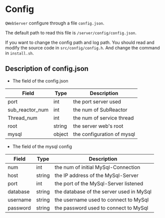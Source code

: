 # Config

`QWebServer` configure through a file `config.json`. 

The default path to read this file is `/server/config/config.json`.

If you want to change the config path and log path. You should read and modify the source code in `src/config/config.h`. And change the command in `install.sh`.

## Description of config.json

- The field of the config.json

| Field           | Type   | Description                |
| --------------- | ------ | -------------------------- |
| port            | int    | the port server used       |
| sub_reactor_num | int    | the num of SubReactor      |
| Thread_num      | int    | the num of service thread  |
| root            | string | the server web's root      |
| mysql           | object | the configuration of mysql |

- The field of the mysql config

| Field    | Type   | Description                              |
| -------- | ------ | ---------------------------------------- |
| num      | int    | the num of initial MySql-Connection      |
| host     | string | the IP address of the MySql-Server       |
| port     | int    | the port of the MySql-Server listened    |
| database | string | the database of the server used in MySql |
| username | string | the username used to connect to MySql    |
| password | string | the password used to connect to MySql    |

